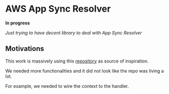 # AWS App Sync Resolver

**In progress**

_Just trying to have decent library to deal with App Sync Resolver_

## Motivations

This work is massively using this [repository](https://github.com/hervit0/appsync-resolvers) as source of inspiration.

We needed more functionalities and it did not look like the repo was living a lot.

For example, we needed to wire the context to the handler.